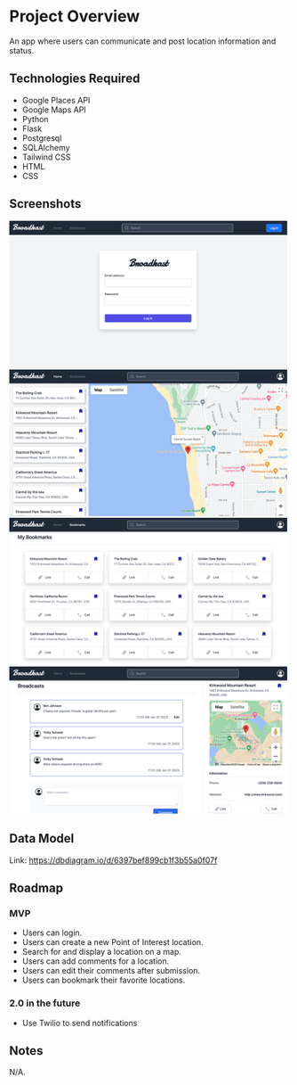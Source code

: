 # Project Overview

An app where users can communicate and post location information and status.

## Technologies Required

- Google Places API
- Google Maps API
- Python
- Flask
- Postgresql
- SQLAlchemy
- Tailwind CSS
- HTML
- CSS


## Screenshots
<img alt="alt_text" width="500px" src="static/img/login.png" />
<img alt="alt_text" width="500px" src="static/img/homepage.png" />
<img alt="alt_text" width="500px" src="static/img/bookmark.png" />
<img alt="alt_text" width="500px" src="static/img/comments.png" />


## Data Model

Link: https://dbdiagram.io/d/6397bef899cb1f3b55a0f07f

## Roadmap

### MVP

- Users can login.
- Users can create a new Point of Interest location.
- Search for and display a location on a map.
- Users can add comments for a location.
- Users can edit their comments after submission.
- Users can bookmark their favorite locations.

### 2.0 in the future

- Use Twilio to send notifications

## Notes

N/A.
